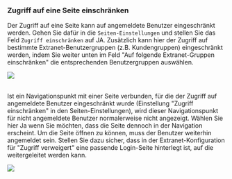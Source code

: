 ### Zugriff auf eine Seite einschränken

Der Zugriff auf eine Seite kann auf angemeldete Benutzer eingeschränkt werden. Gehen Sie dafür in die `Seiten-Einstellungen` und stellen Sie das Feld `Zugriff einschränken` auf JA. Zusätzlich kann hier der Zugriff auf bestimmte Extranet-Benutzergruppen (z.B. Kundengruppen) eingeschränkt werden, indem Sie weiter unten im Feld "Auf folgende Extranet-Gruppen einschränken" die entsprechenden Benutzergruppen auswählen.

![](/assets/zugriff_einschränken1.png)

<br>
Ist ein Navigationspunkt mit einer Seite verbunden, für die der Zugriff auf angemeldete Benutzer eingeschränkt wurde (Einstellung "Zugriff einschränken" in den Seiten-Einstellungen), wird dieser Navigationspunkt für nicht angemeldete Benutzer normalerweise nicht angezeigt. Wählen Sie hier Ja wenn Sie möchten, dass die Seite dennoch in der Navigation erscheint. Um die Seite öffnen zu können, muss der Benutzer weiterhin angemeldet sein. Stellen Sie dazu sicher, dass in der Extranet-Konfiguration für "Zugriff verweigert" eine passende Login-Seite hinterlegt ist, auf die weitergeleitet werden kann.

![](/assets/zugriff_einschränken2.png)

